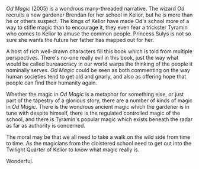 *Od Magic* (2005) is a wondrous many-threaded narrative.
The wizard Od recruits a new gardener Brendan for her school
in Kelior, but he is more than he or others suspect.  The kings
of Kelior have made Od's school more of a way to stifle magic
than to encourage it, they even fear a trickster Tyramin who
comes to Kelior to amuse the common people.  Princess Sulys is
not so sure she wants the future her father has mapped out for
her.

A host of rich well-drawn characters fill this book which is told
from multiple perspectives.  There's no-one really evil in this
book, just the way what would be called bureaucracy in our world
warps the thinking of the people it nominally serves.  *Od Magic*
could be seen as both commenting on the way human societies tend
to get old and gnarly, and also as offering hope that people can
find their humanity again.

Whether the magic in *Od Magic* is a metaphor for something else,
or just part of the tapestry of a glorious story, there are a number
of kinds of magic in *Od Magic*.  There is the wondrous ancient
magic which the gardener is in tune with despite himself, there is
the regulated controlled magic of the school, and there is Tyramin's
popular magic which exists beneath the radar as far as authority is
concerned.

The moral may be that we all need to take a walk on the wild side from
time to time.  As the magicians from the cloistered school need to get
out into the Twilight Quarter of Kelior to know what magic really is.

Wonderful.
